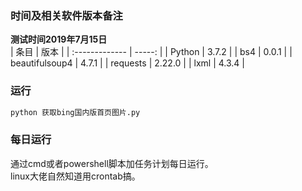### 时间及相关软件版本备注
**测试时间2019年7月15日**  
| 条目           |   版本 |
| :------------- | -----: |
| Python         |  3.7.2 |
| bs4            |  0.0.1 |
| beautifulsoup4 |  4.7.1 |
| requests       | 2.22.0 |
| lxml           |  4.3.4 |
### 运行
```cmd
python 获取bing国内版首页图片.py
```
### 每日运行
通过cmd或者powershell脚本加任务计划每日运行。  
linux大佬自然知道用crontab搞。
